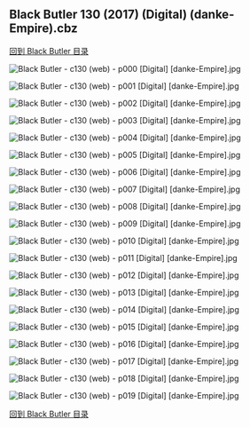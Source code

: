 ## Black Butler 130 (2017) (Digital) (danke-Empire).cbz


[回到 Black Butler 目录](https://github.com/alicewish/markdown/blob/master/series/Black-Butler.md)


![Black Butler - c130 (web) - p000 [Digital] [danke-Empire].jpg](https://wx1.sinaimg.cn/large/6a9fdecagy1fokola09lej20p011i7et.jpg)

![Black Butler - c130 (web) - p001 [Digital] [danke-Empire].jpg](https://wx1.sinaimg.cn/large/6a9fdecagy1fokoli0zqjj20p011itjj.jpg)

![Black Butler - c130 (web) - p002 [Digital] [danke-Empire].jpg](https://wx1.sinaimg.cn/large/6a9fdecagy1fokoloanbdj20p011iap6.jpg)

![Black Butler - c130 (web) - p003 [Digital] [danke-Empire].jpg](https://wx1.sinaimg.cn/large/6a9fdecagy1fokolsu6bcj20p011iwre.jpg)

![Black Butler - c130 (web) - p004 [Digital] [danke-Empire].jpg](https://wx1.sinaimg.cn/large/6a9fdecagy1fokolxjg4qj20p011ik33.jpg)

![Black Butler - c130 (web) - p005 [Digital] [danke-Empire].jpg](https://wx1.sinaimg.cn/large/6a9fdecagy1fokom1yoq1j20p011in9a.jpg)

![Black Butler - c130 (web) - p006 [Digital] [danke-Empire].jpg](https://wx1.sinaimg.cn/large/6a9fdecagy1fokom5mb5nj20p011i7ge.jpg)

![Black Butler - c130 (web) - p007 [Digital] [danke-Empire].jpg](https://wx1.sinaimg.cn/large/6a9fdecagy1fokom96p4cj20p011iwox.jpg)

![Black Butler - c130 (web) - p008 [Digital] [danke-Empire].jpg](https://wx1.sinaimg.cn/large/6a9fdecagy1fokomd04gcj20p011i15c.jpg)

![Black Butler - c130 (web) - p009 [Digital] [danke-Empire].jpg](https://wx1.sinaimg.cn/large/6a9fdecagy1fokomhb7p8j20p011iwtz.jpg)

![Black Butler - c130 (web) - p010 [Digital] [danke-Empire].jpg](https://wx1.sinaimg.cn/large/6a9fdecagy1fokomkzditj20p011iwt3.jpg)

![Black Butler - c130 (web) - p011 [Digital] [danke-Empire].jpg](https://wx1.sinaimg.cn/large/6a9fdecagy1fokompnvokj20p011ik51.jpg)

![Black Butler - c130 (web) - p012 [Digital] [danke-Empire].jpg](https://wx1.sinaimg.cn/large/6a9fdecagy1fokomy7eofj20p011iwt1.jpg)

![Black Butler - c130 (web) - p013 [Digital] [danke-Empire].jpg](https://wx1.sinaimg.cn/large/6a9fdecagy1fokon3h4h7j20p011i4cg.jpg)

![Black Butler - c130 (web) - p014 [Digital] [danke-Empire].jpg](https://wx1.sinaimg.cn/large/6a9fdecagy1fokon795w5j20p011i7gy.jpg)

![Black Butler - c130 (web) - p015 [Digital] [danke-Empire].jpg](https://wx1.sinaimg.cn/large/6a9fdecagy1fokoncy8pbj20p011i4ay.jpg)

![Black Butler - c130 (web) - p016 [Digital] [danke-Empire].jpg](https://wx1.sinaimg.cn/large/6a9fdecagy1fokongnrh1j20p011iwi3.jpg)

![Black Butler - c130 (web) - p017 [Digital] [danke-Empire].jpg](https://wx1.sinaimg.cn/large/6a9fdecagy1fokonke614j20p011i166.jpg)

![Black Butler - c130 (web) - p018 [Digital] [danke-Empire].jpg](https://wx1.sinaimg.cn/large/6a9fdecagy1fokonojfl1j20p011i4dy.jpg)

![Black Butler - c130 (web) - p019 [Digital] [danke-Empire].jpg](https://wx1.sinaimg.cn/large/6a9fdecagy1fokons2z2hj20p011iafq.jpg)

[回到 Black Butler 目录](https://github.com/alicewish/markdown/blob/master/series/Black-Butler.md)

